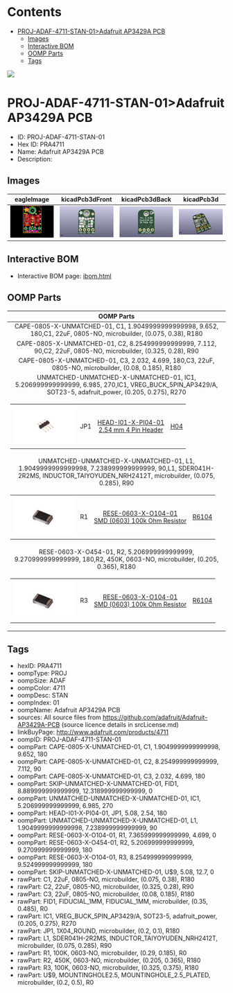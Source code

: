 



Contents
========

* [PROJ-ADAF-4711-STAN-01>Adafruit AP3429A PCB](#proj-adaf-4711-stan-01adafruit-ap3429a-pcb)
	* [Images](#images)
	* [Interactive BOM](#interactive-bom)
	* [OOMP Parts](#oomp-parts)
	* [Tags](#tags)
  
![][im]
# PROJ-ADAF-4711-STAN-01>Adafruit AP3429A PCB

- ID: PROJ-ADAF-4711-STAN-01
- Hex ID: PRA4711
- Name: Adafruit AP3429A PCB
- Description: 

## Images
  
  

|eagleImage|kicadPcb3dFront|kicadPcb3dBack|kicadPcb3d|
| :---: | :---: | :---: | :---: |
|[![eagleImage](eagleImage_140.png)](eagleImage_600.png)|[![kicadPcb3dFront](kicadPcb3dFront_140.png)](kicadPcb3dFront_600.png)|[![kicadPcb3dBack](kicadPcb3dBack_140.png)](kicadPcb3dBack_600.png)|[![kicadPcb3d](kicadPcb3d_140.png)](kicadPcb3d_600.png)|

## Interactive BOM

- Interactive BOM page: [ibom.html](kicad/bom/ibom.html)

## OOMP Parts
  

|OOMP Parts|
| :---: |
|CAPE-0805-X-UNMATCHED-01, C1, 1.9049999999999998, 9.652, 180,C1, 22uF, 0805-NO, microbuilder, (0.075, 0.38), R180|
|CAPE-0805-X-UNMATCHED-01, C2, 8.254999999999999, 7.112, 90,C2, 22uF, 0805-NO, microbuilder, (0.325, 0.28), R90|
|CAPE-0805-X-UNMATCHED-01, C3, 2.032, 4.699, 180,C3, 22uF, 0805-NO, microbuilder, (0.08, 0.185), R180|
|UNMATCHED-UNMATCHED-X-UNMATCHED-01, IC1, 5.206999999999999, 6.985, 270,IC1, VREG_BUCK_5PIN_AP3429/A, SOT23-5, adafruit_power, (0.205, 0.275), R270|
|<table><tr><td>![HEAD-I01-X-PI04-01](https://raw.githubusercontent.com/oomlout/oomlout_OOMP_parts/main/HEAD-I01-X-PI04-01/image_140.jpg)</td><td> JP1</td><td>[HEAD-I01-X-PI04-01<br>2.54 mm 4 Pin Header](https://github.com/oomlout/oomlout_OOMP_parts/tree/main/HEAD-I01-X-PI04-01/)</td><td>[H04](https://github.com/oomlout/oomlout_OOMP_parts/tree/main/HEAD-I01-X-PI04-01/)</td></tr></table>|
|UNMATCHED-UNMATCHED-X-UNMATCHED-01, L1, 1.9049999999999998, 7.238999999999999, 90,L1, SDER041H-2R2MS, INDUCTOR_TAIYOYUDEN_NRH2412T, microbuilder, (0.075, 0.285), R90|
|<table><tr><td>![RESE-0603-X-O104-01](https://raw.githubusercontent.com/oomlout/oomlout_OOMP_parts/main/RESE-0603-X-O104-01/image_140.jpg)</td><td> R1</td><td>[RESE-0603-X-O104-01<br>SMD (0603) 100k Ohm Resistor](https://github.com/oomlout/oomlout_OOMP_parts/tree/main/RESE-0603-X-O104-01/)</td><td>[R6104](https://github.com/oomlout/oomlout_OOMP_parts/tree/main/RESE-0603-X-O104-01/)</td></tr></table>|
|RESE-0603-X-O454-01, R2, 5.206999999999999, 9.270999999999999, 180,R2, 450K, 0603-NO, microbuilder, (0.205, 0.365), R180|
|<table><tr><td>![RESE-0603-X-O104-01](https://raw.githubusercontent.com/oomlout/oomlout_OOMP_parts/main/RESE-0603-X-O104-01/image_140.jpg)</td><td> R3</td><td>[RESE-0603-X-O104-01<br>SMD (0603) 100k Ohm Resistor](https://github.com/oomlout/oomlout_OOMP_parts/tree/main/RESE-0603-X-O104-01/)</td><td>[R6104](https://github.com/oomlout/oomlout_OOMP_parts/tree/main/RESE-0603-X-O104-01/)</td></tr></table>|

## Tags

- hexID: PRA4711
- oompType: PROJ
- oompSize: ADAF
- oompColor: 4711
- oompDesc: STAN
- oompIndex: 01
- oompName: Adafruit AP3429A PCB
- sources: All source files from https://github.com/adafruit/Adafruit-AP3429A-PCB (source licence details in srcLicense.md)
- linkBuyPage: http://www.adafruit.com/products/4711
- oompID: PROJ-ADAF-4711-STAN-01
- oompPart: CAPE-0805-X-UNMATCHED-01, C1, 1.9049999999999998, 9.652, 180
- oompPart: CAPE-0805-X-UNMATCHED-01, C2, 8.254999999999999, 7.112, 90
- oompPart: CAPE-0805-X-UNMATCHED-01, C3, 2.032, 4.699, 180
- oompPart: SKIP-UNMATCHED-X-UNMATCHED-01, FID1, 8.889999999999999, 12.318999999999999, 0
- oompPart: UNMATCHED-UNMATCHED-X-UNMATCHED-01, IC1, 5.206999999999999, 6.985, 270
- oompPart: HEAD-I01-X-PI04-01, JP1, 5.08, 2.54, 180
- oompPart: UNMATCHED-UNMATCHED-X-UNMATCHED-01, L1, 1.9049999999999998, 7.238999999999999, 90
- oompPart: RESE-0603-X-O104-01, R1, 7.365999999999999, 4.699, 0
- oompPart: RESE-0603-X-O454-01, R2, 5.206999999999999, 9.270999999999999, 180
- oompPart: RESE-0603-X-O104-01, R3, 8.254999999999999, 9.524999999999999, 180
- oompPart: SKIP-UNMATCHED-X-UNMATCHED-01, U$9, 5.08, 12.7, 0
- rawPart: C1, 22uF, 0805-NO, microbuilder, (0.075, 0.38), R180
- rawPart: C2, 22uF, 0805-NO, microbuilder, (0.325, 0.28), R90
- rawPart: C3, 22uF, 0805-NO, microbuilder, (0.08, 0.185), R180
- rawPart: FID1, FIDUCIAL_1MM, FIDUCIAL_1MM, microbuilder, (0.35, 0.485), R0
- rawPart: IC1, VREG_BUCK_5PIN_AP3429/A, SOT23-5, adafruit_power, (0.205, 0.275), R270
- rawPart: JP1, 1X04_ROUND, microbuilder, (0.2, 0.1), R180
- rawPart: L1, SDER041H-2R2MS, INDUCTOR_TAIYOYUDEN_NRH2412T, microbuilder, (0.075, 0.285), R90
- rawPart: R1, 100K, 0603-NO, microbuilder, (0.29, 0.185), R0
- rawPart: R2, 450K, 0603-NO, microbuilder, (0.205, 0.365), R180
- rawPart: R3, 100K, 0603-NO, microbuilder, (0.325, 0.375), R180
- rawPart: U$9, MOUNTINGHOLE2.5, MOUNTINGHOLE_2.5_PLATED, microbuilder, (0.2, 0.5), R0



[im]: kicadPcb3d_450.png
